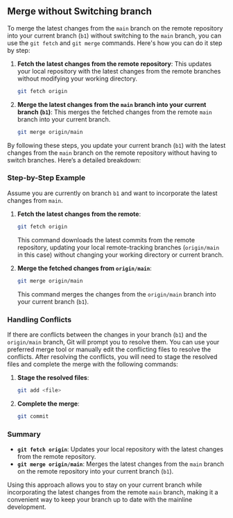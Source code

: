 ## Merge without Switching branch

To merge the latest changes from the `main` branch on the remote repository into your current branch (`b1`) without switching to the `main` branch, you can use the `git fetch` and `git merge` commands. Here's how you can do it step by step:

1. **Fetch the latest changes from the remote repository**:
   This updates your local repository with the latest changes from the remote branches without modifying your working directory.

   ```sh
   git fetch origin
   ```

2. **Merge the latest changes from the `main` branch into your current branch (`b1`)**:
   This merges the fetched changes from the remote `main` branch into your current branch.

   ```sh
   git merge origin/main
   ```

By following these steps, you update your current branch (`b1`) with the latest changes from the `main` branch on the remote repository without having to switch branches. Here’s a detailed breakdown:

### Step-by-Step Example

Assume you are currently on branch `b1` and want to incorporate the latest changes from `main`.

1. **Fetch the latest changes from the remote**:
   ```sh
   git fetch origin
   ```
   This command downloads the latest commits from the remote repository, updating your local remote-tracking branches (`origin/main` in this case) without changing your working directory or current branch.

2. **Merge the fetched changes from `origin/main`**:
   ```sh
   git merge origin/main
   ```
   This command merges the changes from the `origin/main` branch into your current branch (`b1`).

### Handling Conflicts

If there are conflicts between the changes in your branch (`b1`) and the `origin/main` branch, Git will prompt you to resolve them. You can use your preferred merge tool or manually edit the conflicting files to resolve the conflicts. After resolving the conflicts, you will need to stage the resolved files and complete the merge with the following commands:

1. **Stage the resolved files**:
   ```sh
   git add <file>
   ```

2. **Complete the merge**:
   ```sh
   git commit
   ```

### Summary

- **`git fetch origin`**: Updates your local repository with the latest changes from the remote repository.
- **`git merge origin/main`**: Merges the latest changes from the `main` branch on the remote repository into your current branch (`b1`).

Using this approach allows you to stay on your current branch while incorporating the latest changes from the remote `main` branch, making it a convenient way to keep your branch up to date with the mainline development.